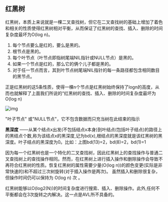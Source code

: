 ## 红黑树

红黑树，本质上来说就是一棵二叉查找树，但它在二叉查找树的基础上增加了着色和相关的性质使得红黑树相对平衡，从而保证了红黑树的查找、插入、删除的时间复杂度最坏为O(log n)。

1. 每个节点要么是红的，要么是黑的。  
2. 根节点是黑的。  
3. 每个叶节点（叶节点即指树尾端NIL指针或NULL节点）是黑的。  
4. 如果一个节点是红的，那么它的俩个儿子都是黑的。  
5. 对于任一节点而言，其到叶节点树尾端NIL指针的每一条路径都包含相同数目的黑节点。  

正是红黑树的这5条性质，使得一棵n个节点是红黑树始终保持了logn的高度，从而也就解释了上面我们所说的“红黑树的查找、插入、删除的时间复杂度最坏为O(log n) 

![img](red1.png)

"叶子节点" 或"NULL节点"，它不包含数据而只充当树在此结束的指示

**黑深度** ——从某个结点x出发(不包括结点x本身)到叶结点(包括叶子结点)的路径上的黑结点个数,称为该结点x的黑深度,记为bd(x),根结点的黑深度就是该红黑树的黑深度。叶子结点的黑深度为0。比如：上图bd(13)=2，bd(8)=2，bd(1)=1 



因为每一个红黑树也是一个特化的二叉查找树，因此红黑树上的查找操作与普通二叉查找树上的查找操作相同。然而，在红黑树上进行插入操作和删除操作会导致不 再符合红黑树的性质。恢复红黑树的属性需要少量(O(log n))的颜色变更(实际是非常快速的)和不超过三次树旋转(对于插入操作是两次)。  虽然插入和删除很复杂，但操作时间仍可以保持为 O(log n) 次 。 



红黑树能够以O(log2(N))的时间复杂度进行搜索、插入、删除操作。此外,任何不平衡都会在3次旋转之内解决。这一点是AVL所不具备的。 